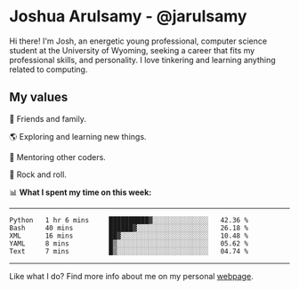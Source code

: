 # Joshua Arulsamy - @jarulsamy

Hi there! I'm Josh, an energetic young professional, computer science student at the University of Wyoming, seeking a career that fits my professional skills, and personality. I love tinkering and learning anything related to computing.

## My values

:yellow_heart: Friends and family.

:earth_americas: Exploring and learning new things.

:book: Mentoring other coders.

:guitar: Rock and roll.

:bar_chart: **What I spent my time on this week:**

------
<!--START_SECTION:waka-->
```text
Python   1 hr 6 mins     ██████████▓░░░░░░░░░░░░░░   42.36 % 
Bash     40 mins         ██████▓░░░░░░░░░░░░░░░░░░   26.18 % 
XML      16 mins         ██▓░░░░░░░░░░░░░░░░░░░░░░   10.48 % 
YAML     8 mins          █▒░░░░░░░░░░░░░░░░░░░░░░░   05.62 % 
Text     7 mins          █▒░░░░░░░░░░░░░░░░░░░░░░░   04.74 % 
```
<!--END_SECTION:waka-->
------

Like what I do? Find more info about me on my personal [webpage](https://arulsamy.me).
